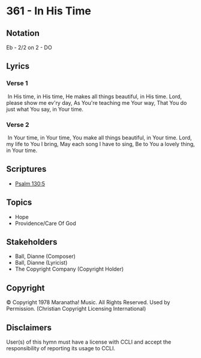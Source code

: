 # 361 - In His Time

## Notation

Eb - 2/2 on 2 - DO

## Lyrics

### Verse 1

 In His time, in His time, He makes all things beautiful, in His time. Lord, please show me ev'ry day, As You're teaching me Your way, That You do just what You say, in Your time. 

### Verse 2

 In Your time, in Your time, You make all things beautiful, in Your time. Lord, my life to You I bring, May each song I have to sing, Be to You a lovely thing, in Your time. 


## Scriptures

- [Psalm 130:5](https://www.biblegateway.com/passage/?search=Psalm%20130%3A5)

## Topics

- Hope
- Providence/Care Of God

## Stakeholders

- Ball, Dianne (Composer)
- Ball, Dianne (Lyricist)
- The Copyright Company (Copyright Holder)

## Copyright

© Copyright 1978 Maranatha! Music. All Rights Reserved. Used by Permission.
(Christian Copyright Licensing International)

## Disclaimers

User(s) of this hymn must have a license with CCLI and accept the responsibility of reporting its usage to CCLI.

